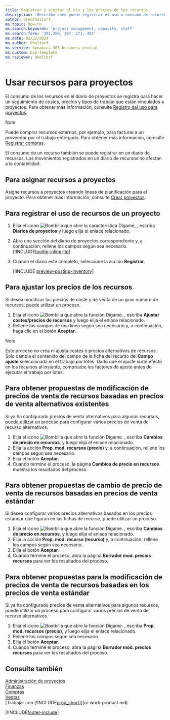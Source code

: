 ```yaml
---
title: Registrar y ajustar el uso y los precios de los recursos
description: 'Describe cómo puede registrar el uso o consumo de recursos asociados a un proyecto, para realizar el seguimiento y administrar costes, precios y tipos de trabajo.'
author: brentholtorf
ms.topic: how-to
ms.search.keywords: 'project management, capacity, staff'
ms.search.form: '201,206, 207, 271, 493'
ms.date: 02/22/2024
ms.author: bholtorf
ms.service: dynamics-365-business-central
ms.custom: bap-template
ms.reviewer: bholtorf
---
```

# <a name="use-resources-for-projects"></a>Usar recursos para proyectos

El consumo de los recursos en el diario de proyectos se registra para hacer un seguimiento de costes, precios y tipos de trabajo que están vinculados a proyectos. Para obtener más información, consulte [Registro del uso para proyectos](projects-how-record-job-usage.md).

> [!NOTE]
> Puede comprar recursos externos, por ejemplo, para facturar a un proveedor por el trabajo entregado. Para obtener más información, consulte [Registrar compras](purchasing-how-record-purchases.md).

El consumo de un recurso también se puede registrar en un diario de recursos. Los movimientos registrados en un diario de recursos no afectan a la contabilidad.

## <a name="to-assign-resources-to-projects"></a>Para asignar recursos a proyectos

Asigne recursos a proyectos creando líneas de planificación para el proyecto. Para obtener más información, consulte [Crear proyectos](projects-how-create-jobs.md).

## <a name="to-record-resource-usage-for-a-project"></a>Para registrar el uso de recursos de un proyecto

1. Elija el icono ![Bombilla que abre la característica Dígame](media/ui-search/search_small.png "Dígame qué desea hacer"), , escriba **Diarios de proyectos** y luego elija el enlace relacionado.
2. Abra una sección del diario de proyectos correspondiente y, a continuación, rellene los campos según sea necesario. [!INCLUDE[tooltip-inline-tip](includes/tooltip-inline-tip_md.md)]
3. Cuando el diario esté completo, seleccione la acción **Registrar**.

    [!INCLUDE [preview-posting-inventory](includes/preview-posting-inventory.md)]

## <a name="to-adjust-resource-prices"></a>Para ajustar los precios de los recursos

Si desea modificar los precios de coste y de venta de un gran número de recursos, puede utilizar un proceso.  

1. Elija el icono ![Bombilla que abre la función Dígame.](media/ui-search/search_small.png "Dígame qué desea hacer") , escriba **Ajustar costes/precios de recursos** y luego elija el enlace relacionado.
2. Rellene los campos de una línea según sea necesario y, a continuación, haga clic en el botón **Aceptar**.

> [!NOTE]  
> Este proceso no crea ni ajusta costes o precios alternativos de recursos. Solo cambia el contenido del campo de la ficha del recurso del **Campo ajuste** seleccionada en el trabajo por lotes. Dado que el ajuste surte efecto en los recursos al instante, compruebe los factores de ajuste antes de ejecutar el trabajo por lotes.

## <a name="to-get-resource-price-change-suggestions-based-on-existing-alternate-prices"></a>Para obtener propuestas de modificación de precios de venta de recursos basadas en precios de venta alternativos existentes

Si ya ha configurado precios de venta alternativos para algunos recursos, puede utilizar un proceso para configurar varios precios de venta de recurso alternativos.

1. Elija el icono ![Bombilla que abre la función Dígame.](media/ui-search/search_small.png "Dígame qué desea hacer") , escriba **Cambios de precio en recursos**, y luego elija el enlace relacionado.
2. Elija la acción **Prop. mod. recursos (precio)** y, a continuación, rellene los campos según sea necesario.
3. Elija el botón **Aceptar**.  
4. Cuando termine el proceso, la página **Cambios de precio en recursos** muestra los resultados del proceso.

## <a name="to-get-resource-price-change-suggestions-based-on-standard-prices"></a>Para obtener propuestas de cambio de precio de venta de recursos basadas en precios de venta estándar

Si desea configurar varios precios alternativos basados en los precios estándar que figuran en las fichas de recurso, puede utilizar un proceso.  

1. Elija el icono ![Bombilla que abre la función Dígame.](media/ui-search/search_small.png "Dígame qué desea hacer") , escriba **Cambios de precio en recursos**, y luego elija el enlace relacionado.
2. Elija la acción **Prop. mod. recurso (recurso)** y, a continuación, rellene los campos según sea necesario.  
3. Elija el botón **Aceptar**.  
4. Cuando termine el proceso, abra la página **Borrador mod. precios recursos** para ver los resultados del proceso.

## <a name="to-get-resource-price-change-suggestions-based-on-alternate-prices"></a>Para obtener propuestas para la modificación de precios de venta de recursos basadas en los precios de venta estándar

Si ya ha configurado precios de venta alternativos para algunos recursos, puede utilizar un proceso para configurar varios precios de venta de recurso alternativos.

1. Elija el icono ![Bombilla que abre la función Dígame.](media/ui-search/search_small.png "Dígame qué desea hacer") , escriba **Prop. mod. recursos (precio)**, y luego elija el enlace relacionado.  
2. Rellene los campos según sea necesario.
3. Elija el botón **Aceptar**.  
4. Cuando termine el proceso, abra la página **Borrador mod. precios recursos** para ver los resultados del proceso.

## <a name="see-also"></a>Consulte también

[Administración de proyectos](projects-manage-projects.md)  
[Finanzas](finance.md)  
[Compras](purchasing-manage-purchasing.md)         
[Ventas](sales-manage-sales.md)     
[Trabajar con [!INCLUDE[prod_short](includes/prod_short.md)]](ui-work-product.md)  

[!INCLUDE[footer-include](includes/footer-banner.md)]
